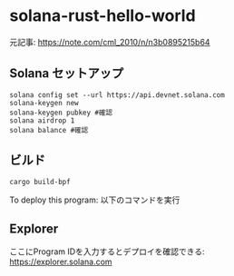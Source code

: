# solana-rust-hello-world

元記事: https://note.com/cml_2010/n/n3b0895215b64

## Solana セットアップ
```
solana config set --url https://api.devnet.solana.com
solana-keygen new
solana-keygen pubkey #確認
solana airdrop 1
solana balance #確認
```

## ビルド
```
cargo build-bpf
```
To deploy this program: 以下のコマンドを実行

## Explorer
ここにProgram IDを入力するとデプロイを確認できる: https://explorer.solana.com
